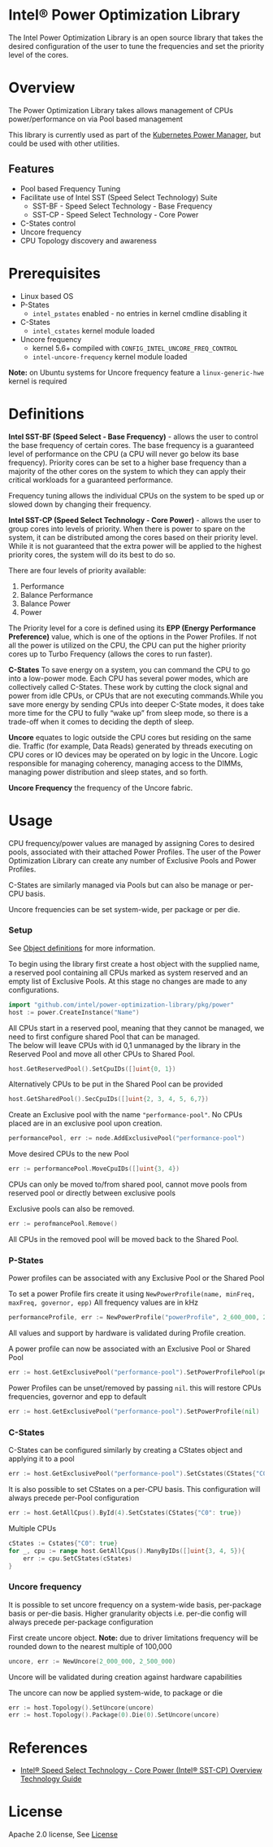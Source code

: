 # Intel® Power Optimization Library

The Intel Power Optimization Library is an open source library that takes the desired configuration of the user to tune
the frequencies and set the priority level of the cores.

# Overview

The Power Optimization Library takes allows management of CPUs power/performance on via Pool based management

This library is currently used as part of the
[Kubernetes Power Manager](https://github.com/intel/kubernetes-power-manager), but could be used with other utilities.

## Features

* Pool based Frequency Tuning
* Facilitate use of Intel SST (Speed Select Technology) Suite
    * SST-BF - Speed Select Technology - Base Frequency
    * SST-CP - Speed Select Technology - Core Power
* C-States control
* Uncore frequency
* CPU Topology discovery and awareness

# Prerequisites

- Linux based OS
- P-States
    - ``intel_pstates`` enabled - no entries in kernel cmdline disabling it
- C-States
    - ``intel_cstates`` kernel module loaded
- Uncore frequency
    - kernel 5.6+ compiled with ``CONFIG_INTEL_UNCORE_FREQ_CONTROL``
    - ``intel-uncore-frequency`` kernel module loaded

**Note:** on Ubuntu systems for Uncore frequency feature a ``linux-generic-hwe`` kernel is required

# Definitions

**Intel SST-BF (Speed Select - Base Frequency)** - allows the user to control the base frequency of certain cores.
The base frequency is a guaranteed level of performance on the CPU (a CPU will never go below its base frequency).
Priority cores can be set to a higher base frequency than a majority of the other cores on the system to which they
can apply their critical workloads for a guaranteed performance.

Frequency tuning allows the individual CPUs on the system to be sped up or slowed down by changing their frequency.

**Intel SST-CP (Speed Select Technology - Core Power)** - allows the user to group cores into levels of priority.
When there is power to spare on the system, it can be distributed among the cores based on their priority level.
While it is not guaranteed that the extra power will be applied to the highest priority cores, the system will do its
best to do so.

There are four levels of priority available:

1. Performance
2. Balance Performance
3. Balance Power
4. Power

The Priority level for a core is defined using its **EPP (Energy Performance Preference)** value, which is one of the
options in the Power Profiles. If not all the power is utilized on the CPU, the CPU can put the higher priority cores
up to Turbo Frequency (allows the cores to run faster).

**C-States** To save energy on a system, you can command the CPU to go into a low-power mode. Each CPU has several power
modes, which
are collectively called C-States. These work by cutting the clock signal and power from idle CPUs, or CPUs that are not
executing commands.While you save more energy by sending CPUs into deeper C-State modes, it does take more time for the
CPU to fully “wake up” from sleep mode, so there is a trade-off when it comes to deciding the depth of sleep.

**Uncore** equates to logic outside the CPU cores but residing on the same die. Traffic (for example, Data Reads)
generated by threads executing on CPU cores or IO devices may be operated on by logic in the Uncore. Logic responsible
for managing coherency, managing access to the DIMMs, managing power distribution and sleep states, and so forth.

**Uncore Frequency**  the frequency of the Uncore fabric.

# Usage

CPU frequency/power values are managed by assigning Cores to desired pools, associated with their attached Power
Profiles. The user of the Power Optimization Library can create any number of Exclusive Pools and Power Profiles.

C-States are similarly managed via Pools but can also be manage or per-CPU basis.

Uncore frequencies can be set system-wide, per package or per die.

### Setup

See [Object definitions](pkg/power/README.md#library-objects) for more information.

To begin using the library first create a host object with the supplied name, a reserved pool containing all CPUs marked
as system reserved and an empty list of Exclusive Pools. At this stage no changes are made to any configurations.

```go
import "github.com/intel/power-optimization-library/pkg/power"
host := power.CreateInstance("Name")
```

All CPUs start in a reserved pool, meaning that they cannot be managed, we need to first configure shared Pool that can
be managed. \
The below will leave CPUs with id 0,1 unmanaged by the library in the Reserved Pool and move all other CPUs to Shared
Pool.

````go
host.GetReservedPool().SetCpuIDs([]uint{0, 1})
````

Alternatively CPUs to be put in the Shared Pool can be provided

````go
host.GetSharedPool().SecCpuIDs([]uint{2, 3, 4, 5, 6,7})
````

Create an Exclusive pool with the name ``"performance-pool"``. No CPUs placed are in an exclusive pool upon creation.

````go
performancePool, err := node.AddExclusivePool("performance-pool")
````

Move desired CPUs to the new Pool

````go
err := performancePool.MoveCpuIDs([]uint{3, 4})
````

CPUs can only be moved to/from shared pool, cannot move pools from reserved pool or directly between exclusive pools

Exclusive pools can also be removed.

````go
err := perofmancePool.Remove()
````

All CPUs in the removed pool will be moved back to the Shared Pool.

### P-States

Power profiles can be associated with any Exclusive Pool or the Shared Pool

To set a power Profile firs create it using ``NewPowerProfile(name, minFreq, maxFreq, governor, epp)``
All frequency values are in kHz

````go
performanceProfile, err := NewPowerProfile("powerProfile", 2_600_000, 2_800_000, "performance", "performance")
````

All values and support by hardware is validated during Profile creation.

A power profile can now be associated with an Exclusive Pool or Shared Pool

````go
err := host.GetExclusivePool("performance-pool").SetPowerProfilePool(performanceProfile)
````

Power Profiles can be unset/removed by passing ``nil``. this will restore CPUs frequencies, governor and epp to default

````go
err := host.GetExclusivePool("performance-pool").SetPowerProfile(nil)
````

### C-States

C-States can be configured similarly by creating a CStates object and applying it to a pool

````go
err := host.GetExclusivePool("performance-pool").SetCstates(CStates{"C0": true})
````

It is also possible to set CStates on a per-CPU basis. This configuration will always precede per-Pool configuration

````go
err := host.GetAllCpus().ById(4).SetCstates(CStates{"C0": true})
````

Multiple CPUs

````go
cStates := Cstates{"C0": true}
for _, cpu := range host.GetAllCpus().ManyByIDs([]uint{3, 4, 5}){
    err := cpu.SetCStates(cStates)
}
````

### Uncore frequency

It is possible to set uncore frequency on a system-wide basis, per-package basis or per-die basis. Higher granularity 
objects i.e. per-die config will always precede per-package configuration

First create uncore object.
**Note:** due to driver limitations frequency will be rounded down to the nearest multiple of 100,000

````go
uncore, err := NewUncore(2_000_000, 2_500_000)
````

Uncore will be validated during creation against hardware capabilities

The uncore can now be applied system-wide, to package or die

````go
err := host.Topology().SetUncore(uncore)
err := host.Topology().Package(0).Die(0).SetUncore(uncore)
````

# References

- [Intel® Speed Select Technology - Core Power (Intel® SST-CP) Overview Technology Guide](https://networkbuilders.intel.com/solutionslibrary/intel-speed-select-technology-core-power-intel-sst-cp-overview-technology-guide)

# License

Apache 2.0 license, See [License](LICENSE)